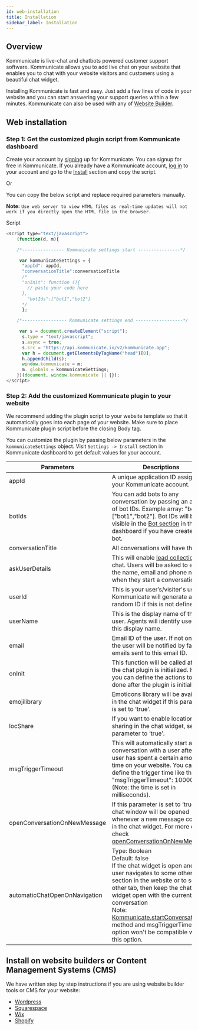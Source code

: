 ```yaml
---
id: web-installation
title: Installation
sidebar_label: Installation
---
```


## Overview
Kommunicate is live-chat and chatbots powered customer support software. Kommunicate allows you to add live chat on your website that enables you to chat with your website visitors and customers using a beautiful chat widget.

Installing Kommunicate is fast and easy. Just add a few lines of code in your website and you can start answering your support queries within a few minutes. Kommunicate can also be used with any of [Website Builder](#install-on-website-builder).

## Web installation

### Step 1: Get the customized plugin script from Kommunicate dashboard

Create your account by [signing](https://dashboard.kommunicate.io/signup) up for Kommunicate. You can signup for free in Kommunicate. If you already have a Kommunicate account, [log in](https://dashboard.kommunicate.io/login) to your account and go to the [Install](https://dashboard.kommunicate.io/settings/install) section and copy the script.

Or

You can copy the below script and replace required parameters manually.

**Note:** `Use web server to view HTML files as real-time updates will not work if you directly open the HTML file in the browser.`

Script
```javascript
<script type="text/javascript">
    (function(d, m){

    /*---------------- Kommunicate settings start ----------------*/

     var kommunicateSettings = {
      "appId": appId,
      "conversationTitle":conversationTitle
      /*
      "onInit": function (){
        // paste your code here
      },
        "botIds":["bot1","bot2"]
      */
      };

    /*----------------- Kommunicate settings end ------------------*/

     var s = document.createElement("script");
      s.type = "text/javascript";
      s.async = true;
      s.src = "https://api.kommunicate.io/v2/kommunicate.app";
      var h = document.getElementsByTagName("head")[0];
      h.appendChild(s);
      window.kommunicate = m;
      m._globals = kommunicateSettings;
    })(document, window.kommunicate || {});
</script>

```

### Step 2: Add the customized Kommunicate plugin to your website

We recommend adding the plugin script to your website template so that it automatically goes into each page of your website. Make sure to place Kommunicate plugin script before the closing Body tag.

You can customize the plugin by passing below parameters in the `kommunicateSettings` object. Visit `Settings -> Install` section in Kommunicate dashboard to get default values for your account.

|Parameters|Descriptions|
|---	   |---	    |
|appId |A unique application ID assigned to your Kommunicate account.|
|botIds|You can add bots to any conversation by passing an array of bot IDs. Example array: "botIds":["bot1","bot2"]. Bot IDs will be visible in the [Bot section](https://dashboard.kommunicate.io/bot) in the dashboard if you have created any bot.|
|conversationTitle |All conversations will have this title.|
|askUserDetails| This will enable <a href="web-authentication#2-pre-chat-lead-collection" target="_blank">lead collection</a> in chat. Users will be asked to enter the name, email and phone number when they start a conversation.|
|userId| This is your user’s/visiter's user ID. Kommunicate will generate a random ID if this is not defined.|
|userName | This is the display name of the user. Agents will identify users by this display name.|
|email | Email ID of the user. If not online, the user will be notified by fallback emails sent to this email ID.|
|onInit| This function will be called after the chat plugin is initialized. Here, you can define the actions to be done after the plugin is initialized.|
|emojilibrary| Emoticons library will be available in the chat widget if this parameter is set to ‘true’.|
|locShare| If you want to enable location sharing in the chat widget, set this parameter to ‘true’.|  
|msgTriggerTimeout| This will automatically start a conversation with a user after the user has spent a certain amount of time on your website. You can define the trigger time like this: "msgTriggerTimeout": 10000 (Note: the time is set in milliseconds).|
|openConversationOnNewMessage | If this parameter is set to ‘true’, the chat window will be opened whenever a new message comes in the chat widget. For more detail check <a href="web-conversation#open-chat-window-when-a-new-message-comes" target="_blank">openConversationOnNewMessage</a>.|
|automaticChatOpenOnNavigation | Type: Boolean <br> Default: false <br> If the chat widget is open and the user navigates to some other section in the website or to some other tab, then keep the chat widget open with the current active conversation<br> Note:<a href="web-conversation#create-a-new-conversation" target="_blank"> Kommunicate.startConversation()</a> method and msgTriggerTimeout option won't be compatible with this option.|  



## Install on website builders or Content Management Systems (CMS)

We have written step by step instructions if you are using website builder tools or CMS for your website:

  - <a href="https://www.kommunicate.io/blog/how-to-add-live-chat-plugin-in-wordpress-websites-b449f0f5e12f/" target="_blank">Wordpress</a>
  - <a href="https://www.kommunicate.io/blog/squarespace-live-chat-software-for-website/" target="_blank">Squarespace</a>
  - <a href="https://www.kommunicate.io/blog/how-to-integrate-live-chat-plugin-in-wix-websites-469f155ab314/" target="_blank">Wix</a>
  - <a href="https://www.kommunicate.io/blog/how-to-add-live-chat-in-shopify-websites/" target="_blank">Shopify</a>
